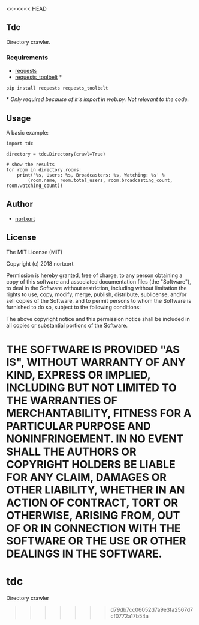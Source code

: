 <<<<<<< HEAD
## Tdc

Directory crawler.

### Requirements

* [requests](https://github.com/requests/requests)
* [requests_toolbelt](https://github.com/requests/toolbelt) *


`pip install requests requests_toolbelt`

\* *Only required because of it's import in web.py. Not relevant to the code.*

## Usage
A basic example:

	import tdc
	
	directory = tdc.Directory(crawl=True)
	
	# show the results
	for room in directory.rooms:
		print('%s, Users: %s, Broadcasters: %s, Watching: %s' % 
			(room.name, room.total_users, room.broadcasting_count, room.watching_count))
	

## Author

* [nortxort](https://github.com/nortxort)

## License

The MIT License (MIT)

Copyright (c) 2018 nortxort

Permission is hereby granted, free of charge, to any person obtaining a copy of this software
and associated documentation files (the "Software"), to deal in the Software without restriction,
including without limitation the rights to use, copy, modify, merge, publish, distribute,
sublicense, and/or sell copies of the Software, and to permit persons to whom the Software
is furnished to do so, subject to the following conditions:

The above copyright notice and this permission notice
shall be included in all copies or substantial portions of the Software.

THE SOFTWARE IS PROVIDED "AS IS", WITHOUT WARRANTY OF ANY KIND, 
EXPRESS OR IMPLIED, INCLUDING BUT NOT LIMITED TO THE WARRANTIES OF MERCHANTABILITY, 
FITNESS FOR A PARTICULAR PURPOSE AND NONINFRINGEMENT. 
IN NO EVENT SHALL THE AUTHORS OR COPYRIGHT HOLDERS BE LIABLE FOR ANY CLAIM, 
DAMAGES OR OTHER LIABILITY, WHETHER IN AN ACTION OF CONTRACT, TORT OR OTHERWISE, 
ARISING FROM, OUT OF OR IN CONNECTION WITH THE SOFTWARE OR THE USE OR OTHER DEALINGS IN THE SOFTWARE.
=======
# tdc
Directory crawler
>>>>>>> d79db7cc06052d7a9e3fa2567d7cf0772a17b54a
